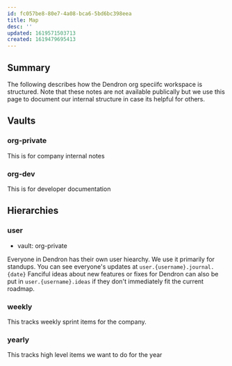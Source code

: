 ```yaml
---
id: fc057be8-80e7-4a08-bca6-5bd6bc398eea
title: Map
desc: ''
updated: 1619571503713
created: 1619479695413
---
```


## Summary

The following describes how the Dendron org speciifc workspace is structured. Note that these notes are not available publically but we use this page to document our internal structure in case its helpful for others.

## Vaults

### org-private

This is for company internal notes

### org-dev

This is for developer documentation 

## Hierarchies

### user
- vault: org-private

Everyone in Dendron has their own user hiearchy. We use it primarily for standups. You can see everyone's updates at `user.{username}.journal.{date}`
Fanciful ideas about new features or fixes for Dendron can also be put in `user.{username}.ideas` if they don't immediately fit the current roadmap.

### weekly

This tracks weekly sprint items for the company. 

### yearly

This tracks high level items we want to do for the year
